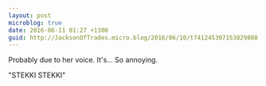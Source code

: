```yaml
---
layout: post
microblog: true
date: 2016-06-11 01:27 +1300
guid: http://JacksonOfTrades.micro.blog/2016/06/10/t741245307153829888.html
---
```

Probably due to her voice. It's... So annoying.

"STEKKI STEKKI"
